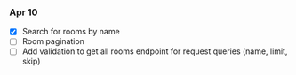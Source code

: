### Apr 10
- [X] Search for rooms by name
- [ ] Room pagination
- [ ] Add validation to get all rooms endpoint for request queries (name, limit, skip)
